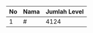 | No | Nama            | Jumlah Level |
|----|-----------------|--------------|
| 1  | #    |    4124        |
